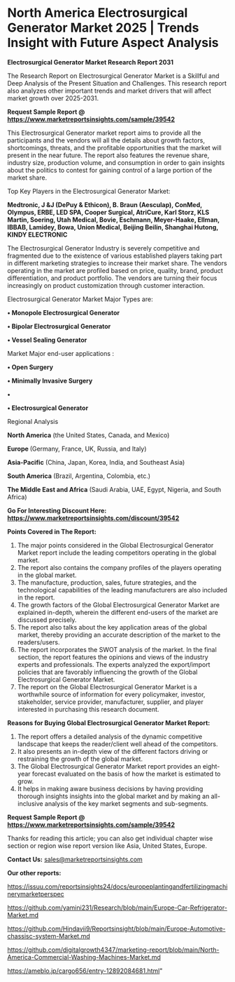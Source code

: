 # North America Electrosurgical Generator Market 2025 | Trends Insight with Future Aspect Analysis

<strong>Electrosurgical Generator Market Research Report 2031</strong>

The Research Report on Electrosurgical Generator Market is a Skillful and Deep Analysis of the Present Situation and Challenges. This research report also analyzes other important trends and market drivers that will affect market growth over 2025-2031.

<strong>Request Sample Report @ <a href=https://www.marketreportsinsights.com/sample/39542>https://www.marketreportsinsights.com/sample/39542</a></strong>

This Electrosurgical Generator market report aims to provide all the participants and the vendors will all the details about growth factors, shortcomings, threats, and the profitable opportunities that the market will present in the near future. The report also features the revenue share, industry size, production volume, and consumption in order to gain insights about the politics to contest for gaining control of a large portion of the market share.

Top Key Players in the Electrosurgical Generator Market:

<strong>Medtronic, J &J (DePuy & Ethicon), B. Braun (Aesculap), ConMed, Olympus, ERBE, LED SPA, Cooper Surgical, AtriCure, Karl Storz, KLS Martin, Soering, Utah Medical, Bovie, Eschmann, Meyer-Haake, Ellman, IBBAB, Lamidey, Bowa, Union Medical, Beijing Beilin, Shanghai Hutong, KINDY ELECTRONIC</strong>

The Electrosurgical Generator Industry is severely competitive and fragmented due to the existence of various established players taking part in different marketing strategies to increase their market share. The vendors operating in the market are profiled based on price, quality, brand, product differentiation, and product portfolio. The vendors are turning their focus increasingly on product customization through customer interaction.

Electrosurgical Generator Market Major Types are:

<strong>•  Monopole Electrosurgical Generator

•  Bipolar Electrosurgical Generator

•  Vessel Sealing Generator</strong>

Market Major end-user applications :

<strong>•  Open Surgery

•  Minimally Invasive Surgery

•  

•  Electrosurgical Generator</strong>

Regional Analysis

</u><strong><b>North America</b></strong> (the United States, Canada, and Mexico)

<strong><b>Europe </b></strong>(Germany, France, UK, Russia, and Italy)

<strong><b>Asia-Pacific</b></strong> (China, Japan, Korea, India, and Southeast Asia)

<strong><b>South America</b></strong> (Brazil, Argentina, Colombia, etc.)

<strong><b>The Middle East and Africa</b></strong> (Saudi Arabia, UAE, Egypt, Nigeria, and South Africa)

<strong>Go For Interesting Discount Here: <a href=https://www.marketreportsinsights.com/discount/39542>https://www.marketreportsinsights.com/discount/39542</a></strong>

<strong>Points Covered in The Report:</strong>
<ol>
  <li>The major points considered in the Global Electrosurgical Generator Market report include the leading competitors operating in the global market.</li>
  <li>The report also contains the company profiles of the players operating in the global market.</li>
  <li>The manufacture, production, sales, future strategies, and the technological capabilities of the leading manufacturers are also included in the report.</li>
  <li>The growth factors of the Global Electrosurgical Generator Market are explained in-depth, wherein the different end-users of the market are discussed precisely.</li>
  <li>The report also talks about the key application areas of the global market, thereby providing an accurate description of the market to the readers/users.</li>
  <li>The report incorporates the SWOT analysis of the market. In the final section, the report features the opinions and views of the industry experts and professionals. The experts analyzed the export/import policies that are favorably influencing the growth of the Global Electrosurgical Generator Market.</li>
  <li>The report on the Global Electrosurgical Generator Market is a worthwhile source of information for every policymaker, investor, stakeholder, service provider, manufacturer, supplier, and player interested in purchasing this research document.</li>
</ol>
<strong>Reasons for Buying Global Electrosurgical Generator Market Report:</strong>

<ol>
  <li>The report offers a detailed analysis of the dynamic competitive landscape that keeps the reader/client well ahead of the competitors.</li>
  <li>It also presents an in-depth view of the different factors driving or restraining the growth of the global market.</li>
  <li>The Global Electrosurgical Generator Market report provides an eight-year forecast evaluated on the basis of how the market is estimated to grow.</li>
  <li>It helps in making aware business decisions by having providing thorough insights insights into the global market and by making an all-inclusive analysis of the key market segments and sub-segments.</li>
</ol>
<strong>Request Sample Report @ <a href=https://www.marketreportsinsights.com/sample/39542>https://www.marketreportsinsights.com/sample/39542</a></strong>


Thanks for reading this article; you can also get individual chapter wise section or region wise report version like Asia, United States, Europe.

<strong>Contact Us:</strong>
sales@marketreportsinsights.com

<strong>Our other reports:</strong>

<a href=https://issuu.com/reportsinsights24/docs/europeplantingandfertilizingmachinerymarketperspec>https://issuu.com/reportsinsights24/docs/europeplantingandfertilizingmachinerymarketperspec</a>

<a href=https://github.com/yamini231/Research/blob/main/Europe-Car-Refrigerator-Market.md>https://github.com/yamini231/Research/blob/main/Europe-Car-Refrigerator-Market.md</a>

<a href=https://github.com/Hindavii9/Reportsinsight/blob/main/Europe-Automotive-chassisc-system-Market.md>https://github.com/Hindavii9/Reportsinsight/blob/main/Europe-Automotive-chassisc-system-Market.md</a>

<a href=https://github.com/digitalgrowth4347/marketing-report/blob/main/North-America-Commercial-Washing-Machines-Market.md>https://github.com/digitalgrowth4347/marketing-report/blob/main/North-America-Commercial-Washing-Machines-Market.md</a>

<a href=https://ameblo.jp/cargo656/entry-12892084681.html>https://ameblo.jp/cargo656/entry-12892084681.html</a>"
